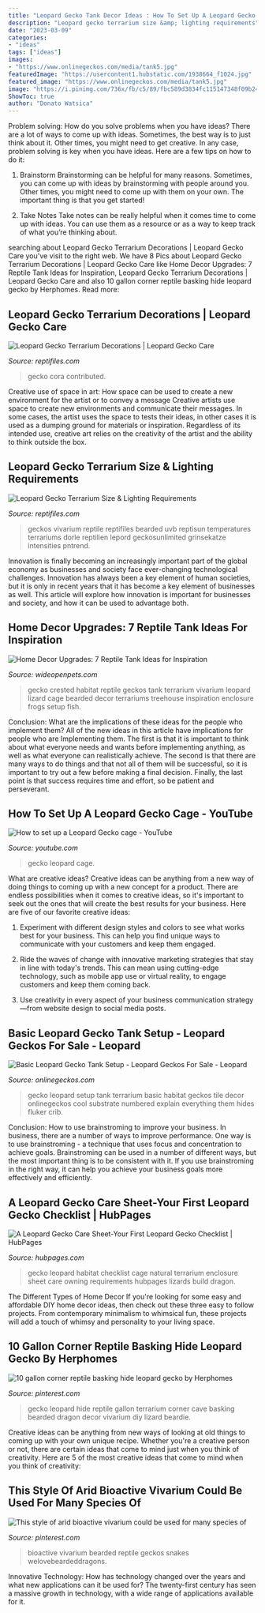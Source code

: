 ```yaml
---
title: "Leopard Gecko Tank Decor Ideas : How To Set Up A Leopard Gecko Cage"
description: "Leopard gecko terrarium size &amp; lighting requirements"
date: "2023-03-09"
categories:
- "ideas"
tags: ["ideas"]
images:
- "https://www.onlinegeckos.com/media/tank5.jpg"
featuredImage: "https://usercontent1.hubstatic.com/1938664_f1024.jpg"
featured_image: "https://www.onlinegeckos.com/media/tank5.jpg"
image: "https://i.pinimg.com/736x/fb/c5/89/fbc589d3834fc115147348f09b24be57--gecko-vivarium-gecko-terrarium.jpg"
ShowToc: true
author: "Donato Watsica"
---
```



Problem solving: How do you solve problems when you have ideas?
There are a lot of ways to come up with ideas. Sometimes, the best way is to just think about it. Other times, you might need to get creative. In any case, problem solving is key when you have ideas. Here are a few tips on how to do it:
1. Brainstorm
Brainstorming can be helpful for many reasons. Sometimes, you can come up with ideas by brainstorming with people around you. Other times, you might need to come up with them on your own. The important thing is that you get started!

2. Take Notes
Take notes can be really helpful when it comes time to come up with ideas. You can use them as a resource or as a way to keep track of what you’re thinking about.

	

		
searching about Leopard Gecko Terrarium Decorations | Leopard Gecko Care you've visit to the right web. We have 8 Pics about Leopard Gecko Terrarium Decorations | Leopard Gecko Care like Home Decor Upgrades: 7 Reptile Tank Ideas for Inspiration, Leopard Gecko Terrarium Decorations | Leopard Gecko Care and also 10 gallon corner reptile basking hide leopard gecko by Herphomes. Read more:
		
    
## Leopard Gecko Terrarium Decorations | Leopard Gecko Care

<img loading=lazy src="https://i0.wp.com/www.reptifiles.com/wp-content/uploads/2018/09/Cora-David2.jpeg?ssl=1" onerror="this.onerror=null;this.src='https://tse4.mm.bing.net/th?id=OIP.eWwvUuD_T1VECI8GFjPOcgHaFF&amp;pid=15.1';" alt="Leopard Gecko Terrarium Decorations | Leopard Gecko Care">

_Source: reptifiles.com_

>gecko cora contributed. 

	

Creative use of space in art: How space can be used to create a new environment for the artist or to convey a message
Creative artists use space to create new environments and communicate their messages. In some cases, the artist uses the space to tests their ideas, in other cases it is used as a dumping ground for materials or inspiration. Regardless of its intended use, creative art relies on the creativity of the artist and the ability to think outside the box.

    
## Leopard Gecko Terrarium Size &amp; Lighting Requirements

<img loading=lazy src="https://i2.wp.com/www.reptifiles.com/wp-content/uploads/2017/06/538ea7b5d4e3d6b69dac008006e14436.png?fit=833%2C590&amp;ssl=1" onerror="this.onerror=null;this.src='https://tse2.mm.bing.net/th?id=OIP.ipQSQYrj4cMjTrTEQqonBAHaFP&amp;pid=15.1';" alt="Leopard Gecko Terrarium Size &amp; Lighting Requirements">

_Source: reptifiles.com_

>geckos vivarium reptile reptifiles bearded uvb reptisun temperatures terrariums dorle reptilien lepord geckosunlimited grinsekatze intensities pntrend. 

	

Innovation is finally becoming an increasingly important part of the global economy as businesses and society face ever-changing technological challenges. Innovation has always been a key element of human societies, but it is only in recent years that it has become a key element of businesses as well. This article will explore how innovation is important for businesses and society, and how it can be used to advantage both.

    
## Home Decor Upgrades: 7 Reptile Tank Ideas For Inspiration

<img loading=lazy src="http://cdn0.wideopenpets.com/wp-content/uploads/2016/08/44665fd1be1a76f56b33f162533590e1.jpg" onerror="this.onerror=null;this.src='https://tse1.mm.bing.net/th?id=OIP.9bVarmUlpQTupkyfWPhvVgAAAA&amp;pid=15.1';" alt="Home Decor Upgrades: 7 Reptile Tank Ideas for Inspiration">

_Source: wideopenpets.com_

>gecko crested habitat reptile geckos tank terrarium vivarium leopard lizard cage bearded decor terrariums treehouse inspiration enclosure frogs setup fish. 

	

Conclusion: What are the implications of these ideas for the people who implement them?
All of the new ideas in this article have implications for people who are Implementing them. The first is that it is important to think about what everyone needs and wants before implementing anything, as well as what everyone can realistically achieve. The second is that there are many ways to do things and that not all of them will be successful, so it is important to try out a few before making a final decision. Finally, the last point is that success requires time and effort, so be patient and perseverant.

    
## How To Set Up A Leopard Gecko Cage - YouTube

<img loading=lazy src="http://i1.ytimg.com/vi/DM7ZyIxatR0/maxresdefault.jpg" onerror="this.onerror=null;this.src='https://tse4.mm.bing.net/th?id=OIP.t2rZAyL1936VpanYbgIBNgHaEK&amp;pid=15.1';" alt="How to set up a Leopard Gecko cage - YouTube">

_Source: youtube.com_

>gecko leopard cage. 

	

What are creative ideas?
Creative ideas can be anything from a new way of doing things to coming up with a new concept for a product. There are endless possibilities when it comes to creative ideas, so it's important to seek out the ones that will create the best results for your business. Here are five of our favorite creative ideas: 
1. Experiment with different design styles and colors to see what works best for your business. This can help you find unique ways to communicate with your customers and keep them engaged.

2. Ride the waves of change with innovative marketing strategies that stay in line with today's trends. This can mean using cutting-edge technology, such as mobile app use or virtual reality, to engage customers and keep them coming back. 

3. Use creativity in every aspect of your business communication strategy—from website design to social media posts.

    
## Basic Leopard Gecko Tank Setup - Leopard Geckos For Sale - Leopard

<img loading=lazy src="https://www.onlinegeckos.com/media/tank5.jpg" onerror="this.onerror=null;this.src='https://tse1.mm.bing.net/th?id=OIP.1jgtRJDt7ZKie-6V5MiauwHaFj&amp;pid=15.1';" alt="Basic Leopard Gecko Tank Setup - Leopard Geckos For Sale - Leopard">

_Source: onlinegeckos.com_

>gecko leopard setup tank terrarium basic habitat geckos tile decor onlinegeckos cool substrate numbered explain everything them hides fluker crib. 

	

Conclusion: How to use brainstroming to improve your business.
In business, there are a number of ways to improve performance. One way is to use brainstroming - a technique that uses focus and concentration to achieve goals. Brainstroming can be used in a number of different ways, but the most important thing is to be consistent with it. If you use brainstroming in the right way, it can help you achieve your business goals more effectively and efficiently.

    
## A Leopard Gecko Care Sheet-Your First Leopard Gecko Checklist | HubPages

<img loading=lazy src="https://usercontent1.hubstatic.com/1938664_f1024.jpg" onerror="this.onerror=null;this.src='https://tse4.mm.bing.net/th?id=OIP.0xMDkVRsHRB4Wgaw-KukjgHaFU&amp;pid=15.1';" alt="A Leopard Gecko Care Sheet-Your First Leopard Gecko Checklist | HubPages">

_Source: hubpages.com_

>gecko leopard habitat checklist cage natural terrarium enclosure sheet care owning requirements hubpages lizards build dragon. 

	

The Different Types of Home Decor
If you're looking for some easy and affordable DIY home decor ideas, then check out these three easy to follow projects. From contemporary minimalism to whimsical fun, these projects will add a touch of whimsy and personality to your living space.

    
## 10 Gallon Corner Reptile Basking Hide Leopard Gecko By Herphomes

<img loading=lazy src="https://i.pinimg.com/736x/fb/c5/89/fbc589d3834fc115147348f09b24be57--gecko-vivarium-gecko-terrarium.jpg" onerror="this.onerror=null;this.src='https://tse1.mm.bing.net/th?id=OIP.5LNhpo948IeFaEMI0BKTzgHaEr&amp;pid=15.1';" alt="10 gallon corner reptile basking hide leopard gecko by Herphomes">

_Source: pinterest.com_

>gecko leopard hide reptile gallon terrarium corner cave basking bearded dragon decor vivarium diy lizard beardie. 

	

Creative ideas can be anything from new ways of looking at old things to coming up with your own unique recipe. Whether you're a creative person or not, there are certain ideas that come to mind just when you think of creativity. Here are 5 of the most creative ideas that come to mind when you think of creativity: 

    
## This Style Of Arid Bioactive Vivarium Could Be Used For Many Species Of

<img loading=lazy src="https://i.pinimg.com/originals/8c/81/f8/8c81f8912a436970ec4528c4d1df2919.jpg" onerror="this.onerror=null;this.src='https://tse1.mm.bing.net/th?id=OIP.BniTYbeYVwjhx1PRMHHPlgHaD_&amp;pid=15.1';" alt="This style of arid bioactive vivarium could be used for many species of">

_Source: pinterest.com_

>bioactive vivarium bearded reptile geckos snakes welovebeardeddragons. 

	

Innovative Technology: How has technology changed over the years and what new applications can it be used for?
The twenty-first century has seen a massive growth in technology, with a wide range of applications available for it.

